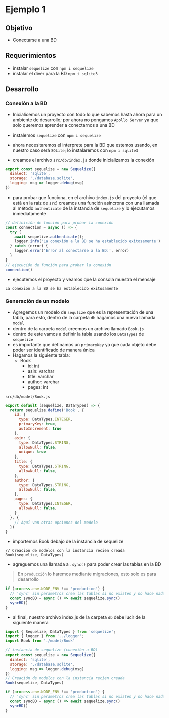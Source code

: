 # Ejemplo 1

## Objetivo

* Conectarse a una BD

## Requerimientos

* instalar `sequelize` con `npm i sequelize` 
* instalar el diver para la BD `npm i sqlite3`

## Desarrollo

### Conexión a la BD

* Inicialicemos un proyecto con todo lo que sabemos hasta ahora para un ambiente de desarrollo; por ahora no pongamos `Apollo Server` ya que solo queremos aprender a conectarnos a una BD

* instalemos `sequelize` con `npm i sequelize`
* ahora necesitaremos el interprete para la BD que estemos usando, en nuestro caso será `SQLite`; lo instalaremos con `npm i sqlite3`

* creamos el archivo `src/db/index.js` donde inicializamos la conexión
```js
export const sequelize = new Sequelize({
  dialect: 'sqlite',
  storage: './database.sqlite',
  logging: msg => logger.debug(msg)
})
```

* para probar que funciona, en el archivo `index.js` del proyecto (el que está en la raiz de `src`) creamos una función asincrona con una llamada al método `authenticate` de la instancia de `sequelize` y lo ejecutamos inmediatamente
```js
// definición de función para probar la conexión
const connection = async () => {
  try {
    await sequelize.authenticate();
    logger.info('La conexión a la BD se ha establecido exitosamente')
  } catch (error) {
    logger.error('Error al conectarse a la BD:', error)
  }
}
// ejecución de función para probar la conexión
connection()
```

* ejecutemos el proyecto y veamos que la consola muestra el mensaje
```sh
La conexión a la BD se ha establecido exitosamente
```

### Generación de un modelo

* Agregemos un modelo de `sequlize` que es la representación de una tabla, para esto, dentro de la carpeta `db` hagamos una nueva llamada `model`
* dentro de la carpeta `model` creemos un archivo llamado `Book.js`
* dentro de este vamos a definir la tabla usando los `DataTypes` de `sequelize`
* es importante que definamos un `primaryKey` ya que cada objeto debe poder ser identificado de manera única
* Hagamos la siguiente tabla:
  * Book
    * id: int
    * asin: varchar
    * title: varchar
    * author: varchar
    * pages: int

`src/db/model/Book.js`
```js
export default (sequelize, DataTypes) => {
  return sequelize.define('Book', {
    id: {
      type: DataTypes.INTEGER,
      primaryKey: true,
      autoIncrement: true
    },
    asin: {
      type: DataTypes.STRING,
      allowNull: false,
      unique: true
    },
    title: {
      type: DataTypes.STRING,
      allowNull: false,
    },
    author: {
      type: DataTypes.STRING,
      allowNull: false,
    },
    pages: {
      type: DataTypes.INTEGER,
      allowNull: false,
    }
  }, {
    // Aquí van otras opciones del modelo
  })
}
```
* importemos Book debajo de la instancia de sequelize
```
// Creación de modelos con la instancia recien creada
Book(sequelize, DataTypes)
```

* agreguemos una llamada a `.sync()` para poder crear las tablas en la BD
> En `producción` lo haremos mediante migraciones, esto solo es para desarrollo
```js
if (process.env.NODE_ENV !== 'production') {
  // 'sync' sin parametros crea las tablas si no existen y no hace nada si ya están
  const syncBD = async () => await sequelize.sync()
  syncBD()
}
```

* al final, nuestro archivo index.js de la carpeta `db` debe lucir de la siguiente manera
```js
import { Sequelize, DataTypes } from 'sequelize';
import { logger } from '../logger';
import Book from './model/Book'

// instancia de sequelize (conexión a BD)
export const sequelize = new Sequelize({
  dialect: 'sqlite',
  storage: './database.sqlite',
  logging: msg => logger.debug(msg)
})
// Creación de modelos con la instancia recien creada
Book(sequelize, DataTypes)

if (process.env.NODE_ENV !== 'production') {
  // 'sync' sin parametros crea las tablas si no existen y no hace nada si ya están
  const syncBD = async () => await sequelize.sync()
  syncBD()
}
```